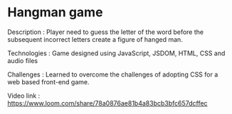 # Hangman game

Description   :  Player need to guess the letter of the word before the subsequent incorrect letters create a figure of hanged man.

Technologies  :  Game designed using JavaScript, JSDOM, HTML, CSS and audio files
               
Challenges    :   Learned to overcome the challenges of adopting CSS for a web based front-end game. 
  
Video link    :   https://www.loom.com/share/78a0876ae81b4a83bcb3bfc657dcffec

  
